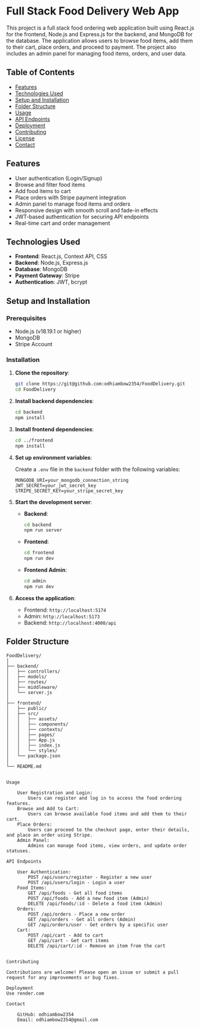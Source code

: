# Full Stack Food Delivery Web App

This project is a full stack food ordering web application built using React.js for the frontend, Node.js and Express.js for the backend, and MongoDB for the database. The application allows users to browse food items, add them to their cart, place orders, and proceed to payment. The project also includes an admin panel for managing food items, orders, and user data.

## Table of Contents

- [Features](#features)
- [Technologies Used](#technologies-used)
- [Setup and Installation](#setup-and-installation)
- [Folder Structure](#folder-structure)
- [Usage](#usage)
- [API Endpoints](#api-endpoints)
- [Deployment](#deployment)
- [Contributing](#contributing)
- [License](#license)
- [Contact](#contact)

## Features

- User authentication (Login/Signup)
- Browse and filter food items
- Add food items to cart
- Place orders with Stripe payment integration
- Admin panel to manage food items and orders
- Responsive design with smooth scroll and fade-in effects
- JWT-based authentication for securing API endpoints
- Real-time cart and order management

## Technologies Used

- **Frontend**: React.js, Context API, CSS
- **Backend**: Node.js, Express.js
- **Database**: MongoDB
- **Payment Gateway**: Stripe
- **Authentication**: JWT, bcrypt

## Setup and Installation

### Prerequisites

- Node.js (v18.19.1 or higher)
- MongoDB
- Stripe Account

### Installation

1. **Clone the repository**:

   ```bash
   git clone https://git@github.com:odhiambow2354/FoodDelivery.git
   cd FoodDelivery
   ```

2. **Install backend dependencies**:

   ```bash
   cd backend
   npm install
   ```

3. **Install frontend dependencies**:

   ```bash
   cd ../frontend
   npm install
   ```

4. **Set up environment variables**:

   Create a `.env` file in the `backend` folder with the following variables:

   ```env
   MONGODB_URI=your_mongodb_connection_string
   JWT_SECRET=your_jwt_secret_key
   STRIPE_SECRET_KEY=your_stripe_secret_key
   ```

5. **Start the development server**:

   - **Backend**:

     ```bash
     cd backend
     npm run server
     ```

   - **Frontend**:

     ```bash
     cd frontend
     npm run dev
     ```

   - **Frontend Admin**:

     ```bash
     cd admin
     npm run dev
     ```

6. **Access the application**:

   - Frontend: `http://localhost:5174`
   - Admin: `http://localhost:5173`
   - Backend: `http://localhost:4000/api`

## Folder Structure

```plaintext
FoodDelivery/
│
├── backend/
│   ├── controllers/
│   ├── models/
│   ├── routes/
│   ├── middleware/
│   └── server.js
│
├── frontend/
│   ├── public/
│   ├── src/
│   │   ├── assets/
│   │   ├── components/
│   │   ├── contexts/
│   │   ├── pages/
│   │   ├── App.js
│   │   ├── index.js
│   │   └── styles/
│   └── package.json
│
└── README.md


Usage

    User Registration and Login:
        Users can register and log in to access the food ordering features.
    Browse and Add to Cart:
        Users can browse available food items and add them to their cart.
    Place Orders:
        Users can proceed to the checkout page, enter their details, and place an order using Stripe.
    Admin Panel:
        Admins can manage food items, view orders, and update order statuses.

API Endpoints

    User Authentication:
        POST /api/users/register - Register a new user
        POST /api/users/login - Login a user
    Food Items:
        GET /api/foods - Get all food items
        POST /api/foods - Add a new food item (Admin)
        DELETE /api/foods/:id - Delete a food item (Admin)
    Orders:
        POST /api/orders - Place a new order
        GET /api/orders - Get all orders (Admin)
        GET /api/orders/user - Get orders by a specific user
    Cart:
        POST /api/cart - Add to cart
        GET /api/cart - Get cart items
        DELETE /api/cart/:id - Remove an item from the cart


Contributing

Contributions are welcome! Please open an issue or submit a pull request for any improvements or bug fixes.

Deployment
Use render.com

Contact

    GitHub: odhiambow2354
    Email: odhiambow2354@gmail.com
```
